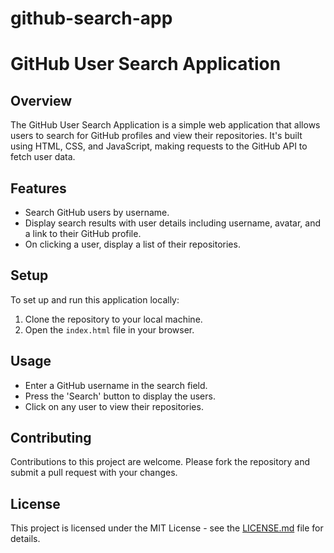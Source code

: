 # github-search-app
# GitHub User Search Application

## Overview
The GitHub User Search Application is a simple web application that allows users to search for GitHub profiles and view their repositories. It's built using HTML, CSS, and JavaScript, making requests to the GitHub API to fetch user data.

## Features
- Search GitHub users by username.
- Display search results with user details including username, avatar, and a link to their GitHub profile.
- On clicking a user, display a list of their repositories.

## Setup
To set up and run this application locally:

1. Clone the repository to your local machine.
2. Open the `index.html` file in your browser.

## Usage
- Enter a GitHub username in the search field.
- Press the 'Search' button to display the users.
- Click on any user to view their repositories.

## Contributing
Contributions to this project are welcome. Please fork the repository and submit a pull request with your changes.

## License
This project is licensed under the MIT License - see the [LICENSE.md](LICENSE.md) file for details.
